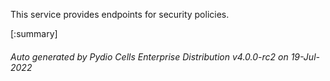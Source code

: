 






This service provides endpoints for security policies.

[:summary]

###### Auto generated by Pydio Cells Enterprise Distribution v4.0.0-rc2 on 19-Jul-2022
